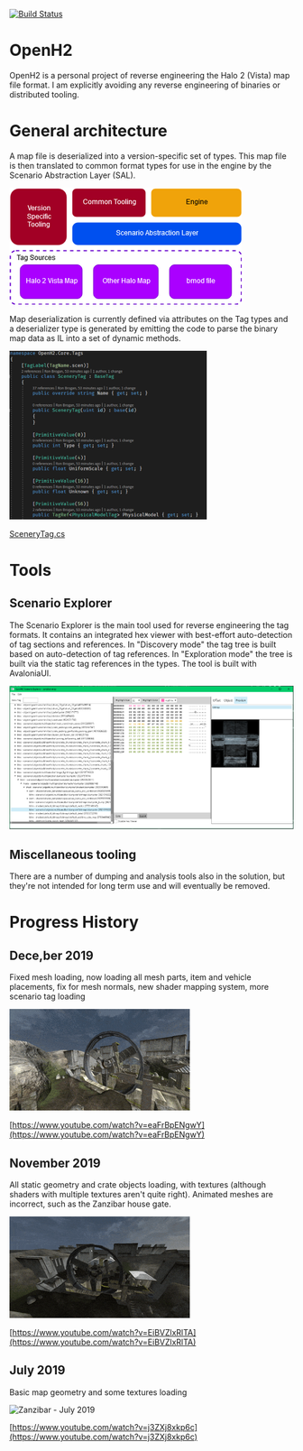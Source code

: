 ﻿[![Build Status](https://dev.azure.com/ronaldbrogan/ronaldbrogan/_apis/build/status/ronbrogan.openh2?branchName=master)](https://dev.azure.com/ronaldbrogan/ronaldbrogan/_build/latest?definitionId=1&branchName=master)
 
# OpenH2
OpenH2 is a personal project of reverse engineering the Halo 2 (Vista) map file format. I am explicitly avoiding any reverse engineering of binaries or distributed tooling. 

# General architecture
A map file is deserialized into a version-specific set of types. This map file is then translated to common format types for use in the engine by the Scenario Abstraction Layer (SAL). 

![Architecture diagram](doc/Assets/architecture.png)

Map deserialization is currently defined via attributes on the Tag types and a deserializer type is generated by emitting the code to parse the binary map data as IL into a set of dynamic methods. 

![Scenery Tag Example](doc/Assets/tag-annotations.png)

[SceneryTag.cs](src/OpenH2.Core/Tags/SceneryTag.cs)

# Tools

## Scenario Explorer
The Scenario Explorer is the main tool used for reverse engineering the tag formats. It contains an integrated hex viewer with best-effort auto-detection of tag sections and references. In "Discovery mode" the tag tree is built based on auto-detection of tag references. In "Exploration mode" the tree is built via the static tag references in the types. The tool is built with AvaloniaUI.

![Scenario explorer](doc/Assets/scenario-explorer_s.png)

## Miscellaneous tooling
There are a number of dumping and analysis tools also in the solution, but they're not intended for long term use and will eventually be removed. 

# Progress History

## Dece,ber 2019

Fixed mesh loading, now loading all mesh parts, item and vehicle placements, fix for mesh normals, new shader mapping system, more scenario tag loading

![Zanzibar - December 2019](doc/Assets/2019-12.gif)

[https://www.youtube.com/watch?v=eaFrBpENgwY](https://www.youtube.com/watch?v=eaFrBpENgwY)

## November 2019
All static geometry and crate objects loading, with textures (although shaders with multiple textures aren't quite right). Animated meshes are incorrect, such as the Zanzibar house gate.

![Zanzibar - November 2019](doc/Assets/2019-11.gif)

[https://www.youtube.com/watch?v=EiBVZlxRlTA](https://www.youtube.com/watch?v=EiBVZlxRlTA)

## July 2019
Basic map geometry and some textures loading

![Zanzibar - July 2019](https://thumbs.gfycat.com/ShamefulCraftyClam-size_restricted.gif)

[https://www.youtube.com/watch?v=j3ZXj8xkp6c](https://www.youtube.com/watch?v=j3ZXj8xkp6c)